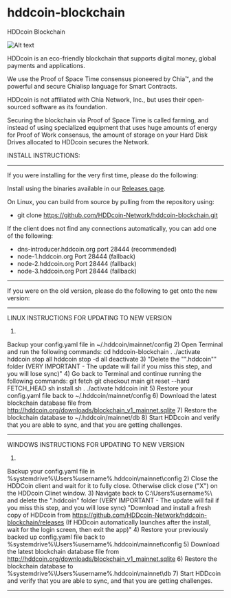 # hddcoin-blockchain
 HDDcoin Blockchain

![Alt text](https://hddcoin.org/wp-content/uploads/2021/07/hdd_coin_logo_website_75.png)

HDDcoin is an eco-friendly blockchain that supports digital money, global payments and applications.

We use the Proof of Space Time consensus pioneered by Chia™, and the powerful and secure Chialisp language for Smart Contracts.

HDDcoin is not affiliated with Chia Network, Inc., but uses their open-sourced software as its foundation.

Securing the blockchain via Proof of Space Time is called farming, and instead of using specialized equipment that uses huge amounts of energy for Proof of Work consensus, the amount of storage on your Hard Disk Drives allocated to HDDcoin secures the Network.



INSTALL INSTRUCTIONS:





***********************************************

If you were installing for the very first time, please do the following:

Install using the binaries available in our [Releases page](https://github.com/HDDcoin-Network/hddcoin-blockchain/releases).


On Linux, you can build from source by pulling from the repository using:

- git clone https://github.com/HDDcoin-Network/hddcoin-blockchain.git


If the client does not find any connections automatically, you can add one of the following:

- dns-introducer.hddcoin.org port 28444 (recommended)
-	node-1.hddcoin.org Port 28444 (fallback)
-	node-2.hddcoin.org Port 28444 (fallback)
-	node-3.hddcoin.org Port 28444 (fallback)


***********************************************

If you were on the old version, please do the following to get onto the new version:

-------------


LINUX INSTRUCTIONS FOR UPDATING TO NEW VERSION

1)
Backup your config.yaml file in ~/.hddcoin/mainnet/config
2)
Open Terminal and run the following commands:
cd hddcoin-blockchain
. ./activate
hddcoin stop all
hddcoin stop -d all
deactivate
3)
"Delete the "".hddcoin"" folder 
(VERY IMPORTANT -  The update will fail if you miss this step, and you will lose sync)"
4)
Go back to Terminal and continue running the following commands:
git fetch
git checkout main
git reset --hard FETCH_HEAD
sh install.sh
. ./activate
hddcoin init
5)
Restore your config.yaml file back to ~/.hddcoin/mainnet/config
6)
Download the latest blockchain database file from http://hddcoin.org/downloads/blockchain_v1_mainnet.sqlite 
7)
Restore the blockchain database to ~/.hddcoin/mainnet/db
8)
Start HDDcoin and verify that you are able to sync, and that you are getting challenges.


-------------


WINDOWS INSTRUCTIONS FOR UPDATING TO NEW VERSION

1)
Backup your config.yaml file in %systemdrive%\Users%username%.hddcoin\mainnet\config
2)
Close the HDDCoin client and wait for it to fully close. Otherwise click close ("X") on the HDDcoin Clinet window.
3)
Navigate back to C:\Users%username%\ and delete the ".hddcoin" folder (VERY IMPORTANT - The update will fail if you miss this step, and you will lose sync)
"Download and install a fresh copy of HDDcoin from https://github.com/HDDcoin-Network/hddcoin-blockchain/releases 
(If HDDcoin automatically launches after the install, wait for the login screen, then exit the app)"
4)
Restore your previously backed up config.yaml file back to %systemdrive%\Users%username%.hddcoin\mainnet\config
5)
Download the latest blockchain database file from http://hddcoin.org/downloads/blockchain_v1_mainnet.sqlite 
6)
Restore the blockchain database to %systemdrive%\Users%username%.hddcoin\mainnet\db
7)
Start HDDcoin and verify that you are able to sync, and that you are getting challenges.


--------------

